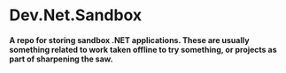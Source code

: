 # Dev.Net.Sandbox
#### A repo for storing sandbox .NET applications. These are usually something related to work taken offline to try something, or projects as part of sharpening the saw.
